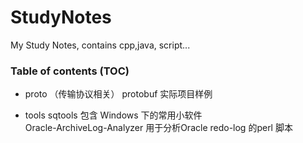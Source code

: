# StudyNotes
My Study Notes, contains cpp,java, script...  




### Table of contents (TOC)

- proto （传输协议相关）
  protobuf 实际项目样例

- tools
  sqtools 包含 Windows 下的常用小软件   
  Oracle-ArchiveLog-Analyzer 用于分析Oracle redo-log 的perl 脚本  
